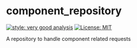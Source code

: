 # component_repository

[![style: very good analysis][very_good_analysis_badge]][very_good_analysis_link]
[![License: MIT][license_badge]][license_link]

A repository to handle component related requests

[license_badge]: https://img.shields.io/badge/license-MIT-blue.svg
[license_link]: https://opensource.org/licenses/MIT
[very_good_analysis_badge]: https://img.shields.io/badge/style-very_good_analysis-B22C89.svg
[very_good_analysis_link]: https://pub.dev/packages/very_good_analysis
